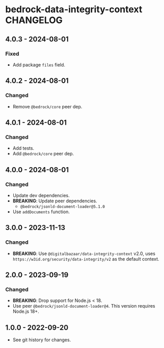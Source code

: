 # bedrock-data-integrity-context CHANGELOG

## 4.0.3 - 2024-08-01

### Fixed
- Add package `files` field.

## 4.0.2 - 2024-08-01

### Changed
- Remove `@bedrock/core` peer dep.

## 4.0.1 - 2024-08-01

### Changed
- Add tests.
- Add `@bedrock/core` peer dep.

## 4.0.0 - 2024-08-01

### Changed
- Update dev dependencies.
- **BREAKING**: Update peer dependencies.
  - `@bedrock/jsonld-document-loader@5.1.0`
- Use `addDocuments` function.

## 3.0.0 - 2023-11-13

### Changed
- **BREAKING**: Use `@digitalbazaar/data-integrity-context` v2.0, uses
  `https://w3id.org/security/data-integrity/v2` as the default context.

## 2.0.0 - 2023-09-19

### Changed
- **BREAKING**: Drop support for Node.js < 18.
- Use peer `@bedrock/jsonld-document-loader@4`. This version requires
  Node.js 18+.

## 1.0.0 - 2022-09-20

- See git history for changes.
